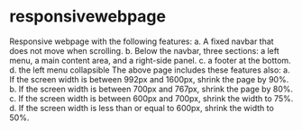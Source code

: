# responsivewebpage
Responsive webpage with the following features:
a. A fixed navbar that does not move when scrolling.
b. Below the navbar,  three sections: a left menu, a main content area,
and a right-side panel.
c.  a footer at the bottom.
d. the left menu collapsible
The above page includes these features also:
a. If the screen width is between 992px and 1600px, shrink the page by 90%.
b. If the screen width is between 700px and 767px, shrink the page by 80%.
c. If the screen width is between 600px and 700px, shrink the width to 75%.
d. If the screen width is less than or equal to 600px, shrink the width to 50%.
